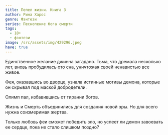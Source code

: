 ```yaml
---
title: Пепел жизни. Книга 3
author: Рина Харос
genre: Фэнтези
series: Песнопение бога смерти
tags:
  - 18+
  - фэнтези
image: /src/assets/img/429296.jpeg
have: true
---
```

Единственное желание джинна загадано. Тьма, что дремала несколько лет, вновь пробудилась ото сна, уничтожая своей ненавистью все живое.

Фея, оказавшись во дворце, узнала истинные мотивы демона, которые он скрывал под маской добродетели.

Олимп пал, избавившись от тирании богов.

Жизнь и Смерть объединились для создания новой эры. Но для всего нужна соизмеримая жертва.

Только любовь феи сможет победить зло, но успеет ли демон завоевать ее сердце, пока не стало слишком поздно?
